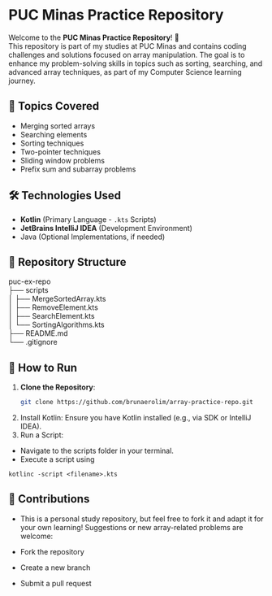# PUC Minas Practice Repository

Welcome to the **PUC Minas Practice Repository**! 🚀  
This repository is part of my studies at PUC Minas and contains coding challenges and solutions focused on array manipulation. The goal is to enhance my problem-solving skills in topics such as sorting, searching, and advanced array techniques, as part of my Computer Science learning journey.

## 📌 Topics Covered

- Merging sorted arrays
- Searching elements
- Sorting techniques
- Two-pointer techniques
- Sliding window problems
- Prefix sum and subarray problems

## 🛠 Technologies Used

- **Kotlin** (Primary Language - `.kts` Scripts)
- **JetBrains IntelliJ IDEA** (Development Environment)
- Java (Optional Implementations, if needed)

## 📂 Repository Structure

puc-ex-repo  
├── scripts  
│   ├── MergeSortedArray.kts  
│   ├── RemoveElement.kts  
│   ├── SearchElement.kts  
│   └── SortingAlgorithms.kts  
├── README.md  
└── .gitignore

## 🚀 How to Run

1. **Clone the Repository**:
   ```sh
   git clone https://github.com/brunaerolim/array-practice-repo.git

2. Install Kotlin: Ensure you have Kotlin installed (e.g., via SDK or IntelliJ IDEA).
3. Run a Script:
- Navigate to the scripts folder in your terminal.
- Execute a script using

`kotlinc -script <filename>.kts`

## 📌 Contributions
- This is a personal study repository, but feel free to fork it and adapt it for your own learning! Suggestions or new array-related problems are welcome:

- Fork the repository
- Create a new branch
- Submit a pull request